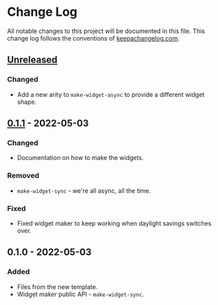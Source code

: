 # Change Log
All notable changes to this project will be documented in this file. This change log follows the conventions of [keepachangelog.com](http://keepachangelog.com/).

## [Unreleased]
### Changed
- Add a new arity to `make-widget-async` to provide a different widget shape.

## [0.1.1] - 2022-05-03
### Changed
- Documentation on how to make the widgets.

### Removed
- `make-widget-sync` - we're all async, all the time.

### Fixed
- Fixed widget maker to keep working when daylight savings switches over.

## 0.1.0 - 2022-05-03
### Added
- Files from the new template.
- Widget maker public API - `make-widget-sync`.

[Unreleased]: https://sourcehost.site/your-name/alura-queries/compare/0.1.1...HEAD
[0.1.1]: https://sourcehost.site/your-name/alura-queries/compare/0.1.0...0.1.1
